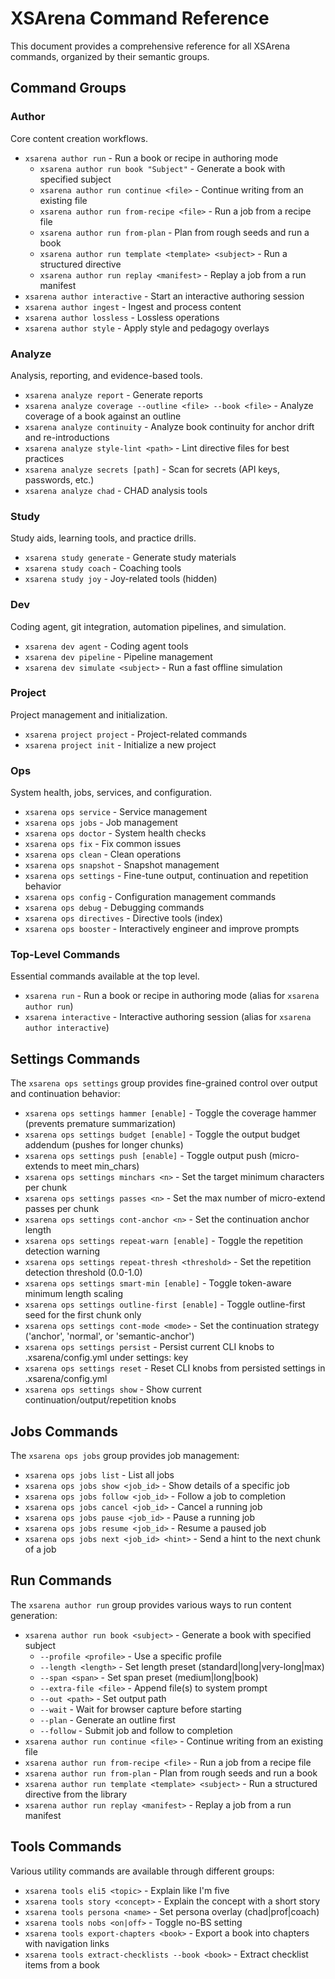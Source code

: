 # XSArena Command Reference

This document provides a comprehensive reference for all XSArena commands, organized by their semantic groups.

## Command Groups

### Author
Core content creation workflows.

- `xsarena author run` - Run a book or recipe in authoring mode
  - `xsarena author run book "Subject"` - Generate a book with specified subject
  - `xsarena author run continue <file>` - Continue writing from an existing file
  - `xsarena author run from-recipe <file>` - Run a job from a recipe file
  - `xsarena author run from-plan` - Plan from rough seeds and run a book
  - `xsarena author run template <template> <subject>` - Run a structured directive
  - `xsarena author run replay <manifest>` - Replay a job from a run manifest
- `xsarena author interactive` - Start an interactive authoring session
- `xsarena author ingest` - Ingest and process content
- `xsarena author lossless` - Lossless operations
- `xsarena author style` - Apply style and pedagogy overlays

### Analyze
Analysis, reporting, and evidence-based tools.

- `xsarena analyze report` - Generate reports
- `xsarena analyze coverage --outline <file> --book <file>` - Analyze coverage of a book against an outline
- `xsarena analyze continuity` - Analyze book continuity for anchor drift and re-introductions
- `xsarena analyze style-lint <path>` - Lint directive files for best practices
- `xsarena analyze secrets [path]` - Scan for secrets (API keys, passwords, etc.)
- `xsarena analyze chad` - CHAD analysis tools

### Study
Study aids, learning tools, and practice drills.

- `xsarena study generate` - Generate study materials
- `xsarena study coach` - Coaching tools
- `xsarena study joy` - Joy-related tools (hidden)

### Dev
Coding agent, git integration, automation pipelines, and simulation.

- `xsarena dev agent` - Coding agent tools
- `xsarena dev pipeline` - Pipeline management
- `xsarena dev simulate <subject>` - Run a fast offline simulation

### Project
Project management and initialization.

- `xsarena project project` - Project-related commands
- `xsarena project init` - Initialize a new project

### Ops
System health, jobs, services, and configuration.

- `xsarena ops service` - Service management
- `xsarena ops jobs` - Job management
- `xsarena ops doctor` - System health checks
- `xsarena ops fix` - Fix common issues
- `xsarena ops clean` - Clean operations
- `xsarena ops snapshot` - Snapshot management
- `xsarena ops settings` - Fine-tune output, continuation and repetition behavior
- `xsarena ops config` - Configuration management commands
- `xsarena ops debug` - Debugging commands
- `xsarena ops directives` - Directive tools (index)
- `xsarena ops booster` - Interactively engineer and improve prompts

### Top-Level Commands
Essential commands available at the top level.

- `xsarena run` - Run a book or recipe in authoring mode (alias for `xsarena author run`)
- `xsarena interactive` - Interactive authoring session (alias for `xsarena author interactive`)

## Settings Commands

The `xsarena ops settings` group provides fine-grained control over output and continuation behavior:

- `xsarena ops settings hammer [enable]` - Toggle the coverage hammer (prevents premature summarization)
- `xsarena ops settings budget [enable]` - Toggle the output budget addendum (pushes for longer chunks)
- `xsarena ops settings push [enable]` - Toggle output push (micro-extends to meet min_chars)
- `xsarena ops settings minchars <n>` - Set the target minimum characters per chunk
- `xsarena ops settings passes <n>` - Set the max number of micro-extend passes per chunk
- `xsarena ops settings cont-anchor <n>` - Set the continuation anchor length
- `xsarena ops settings repeat-warn [enable]` - Toggle the repetition detection warning
- `xsarena ops settings repeat-thresh <threshold>` - Set the repetition detection threshold (0.0-1.0)
- `xsarena ops settings smart-min [enable]` - Toggle token-aware minimum length scaling
- `xsarena ops settings outline-first [enable]` - Toggle outline-first seed for the first chunk only
- `xsarena ops settings cont-mode <mode>` - Set the continuation strategy ('anchor', 'normal', or 'semantic-anchor')
- `xsarena ops settings persist` - Persist current CLI knobs to .xsarena/config.yml under settings: key
- `xsarena ops settings reset` - Reset CLI knobs from persisted settings in .xsarena/config.yml
- `xsarena ops settings show` - Show current continuation/output/repetition knobs

## Jobs Commands

The `xsarena ops jobs` group provides job management:

- `xsarena ops jobs list` - List all jobs
- `xsarena ops jobs show <job_id>` - Show details of a specific job
- `xsarena ops jobs follow <job_id>` - Follow a job to completion
- `xsarena ops jobs cancel <job_id>` - Cancel a running job
- `xsarena ops jobs pause <job_id>` - Pause a running job
- `xsarena ops jobs resume <job_id>` - Resume a paused job
- `xsarena ops jobs next <job_id> <hint>` - Send a hint to the next chunk of a job

## Run Commands

The `xsarena author run` group provides various ways to run content generation:

- `xsarena author run book <subject>` - Generate a book with specified subject
  - `--profile <profile>` - Use a specific profile
  - `--length <length>` - Set length preset (standard|long|very-long|max)
  - `--span <span>` - Set span preset (medium|long|book)
  - `--extra-file <file>` - Append file(s) to system prompt
  - `--out <path>` - Set output path
  - `--wait` - Wait for browser capture before starting
  - `--plan` - Generate an outline first
  - `--follow` - Submit job and follow to completion
- `xsarena author run continue <file>` - Continue writing from an existing file
- `xsarena author run from-recipe <file>` - Run a job from a recipe file
- `xsarena author run from-plan` - Plan from rough seeds and run a book
- `xsarena author run template <template> <subject>` - Run a structured directive from the library
- `xsarena author run replay <manifest>` - Replay a job from a run manifest

## Tools Commands

Various utility commands are available through different groups:

- `xsarena tools eli5 <topic>` - Explain like I'm five
- `xsarena tools story <concept>` - Explain the concept with a short story
- `xsarena tools persona <name>` - Set persona overlay (chad|prof|coach)
- `xsarena tools nobs <on|off>` - Toggle no-BS setting
- `xsarena tools export-chapters <book>` - Export a book into chapters with navigation links
- `xsarena tools extract-checklists --book <book>` - Extract checklist items from a book
